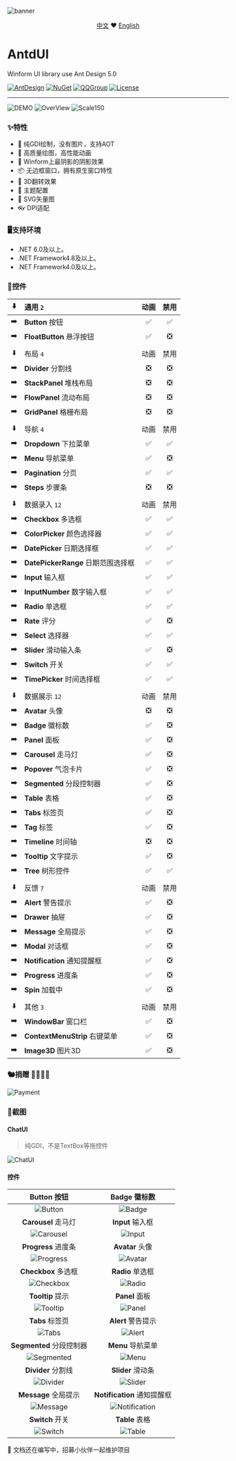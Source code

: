 ![banner](screenshot/banner.png?raw=true)

<p align="center">
    <a href="README.md">中文</a>
    ❤
    <a href="README-en.md">English</a>
</p>

# AntdUI
Winform UI library use Ant Design 5.0

[![AntDesign](https://img.shields.io/badge/AntDesign%20-5.0-1677ff?style=for-the-badge&logo=antdesign)](https://ant-design.antgroup.com/components/overview-cn)
[![NuGet](https://img.shields.io/nuget/v/AntdUI.svg?style=for-the-badge&label=AntdUI&logo=nuget)](https://www.nuget.org/packages/AntdUI)
[![QQGroup](https://img.shields.io/badge/QQ群-328884096-f74658?style=for-the-badge&logo=tencentqq)](https://qm.qq.com/cgi-bin/qm/qr?k=ZfuHy4LqYC57DYTWAUWkQD9EjdVfvx3y&jump_from=webapi&authKey=4sAgZN0XlFHx+4MW9PdkiGgg435QfKcQdu5lKi1Fp4PP0O+DL6NaKAcV8ybCLM97)
[![License](https://img.shields.io/badge/license-Apache%202.0-4EB1BA.svg?style=for-the-badge)](http://www.apache.org/licenses/LICENSE-2.0)

---

![DEMO](screenshot/Pre/Demo.png?raw=true)
![OverView](screenshot/Pre/OverView.png?raw=true)
![Scale150](screenshot/Pre/Scale150.png?raw=true)

### ✨特性

- 🌈 纯GDI绘制，没有图片，支持AOT
- 🎨 高质量绘图，高性能动画
- 🚀 Winform上最阴影的阴影效果
- 📦 无边框窗口，拥有原生窗口特性
- 💎 3D翻转效果
- 👚 主题配置
- 🦜 SVG矢量图
- 👓 DPI适配

### 🖥支持环境

- .NET 6.0及以上。
- .NET Framework4.8及以上。
- .NET Framework4.0及以上。

### 🌴控件

:arrow_down: | 通用 `2` | 动画 | 禁用 |
:---:|:--|:--:|:--:|
:arrow_right: | **Button** 按钮 | ✅ | ✅ |
:arrow_right: | **FloatButton** 悬浮按钮 | ✅ | ❎ |
||||
:arrow_down: | 布局 `4` | 动画 | 禁用 |
:arrow_right: | **Divider** 分割线 | ❎ | ❎ |
:arrow_right: | **StackPanel** 堆栈布局 | ❎ | ❎ |
:arrow_right: | **FlowPanel** 流动布局 | ❎ | ❎ |
:arrow_right: | **GridPanel** 格栅布局 | ❎ | ❎ |
||||
:arrow_down: | 导航 `4` | 动画 | 禁用 |
:arrow_right: | **Dropdown** 下拉菜单 | ✅ | ✅ |
:arrow_right: | **Menu** 导航菜单 | ✅ | ❎ |
:arrow_right: | **Pagination** 分页 | ✅ | ✅ |
:arrow_right: | **Steps** 步骤条 | ❎ | ❎ |
||||
:arrow_down: | 数据录入 `12` | 动画 | 禁用 |
:arrow_right: | **Checkbox** 多选框 | ✅ | ✅ |
:arrow_right: | **ColorPicker** 颜色选择器 | ✅ | ✅ |
:arrow_right: | **DatePicker** 日期选择框 | ✅ | ✅ |
:arrow_right: | **DatePickerRange** 日期范围选择框 | ✅ | ✅ |
:arrow_right: | **Input** 输入框 | ✅ | ✅ |
:arrow_right: | **InputNumber** 数字输入框 | ✅ | ✅ |
:arrow_right: | **Radio** 单选框 | ✅ | ✅ |
:arrow_right: | **Rate** 评分 | ✅ | ❎ |
:arrow_right: | **Select** 选择器 | ✅ | ✅ |
:arrow_right: | **Slider** 滑动输入条 | ✅ | ❎ |
:arrow_right: | **Switch** 开关 | ✅ | ✅ |
:arrow_right: | **TimePicker** 时间选择框 | ✅ | ✅ |
||||
:arrow_down: | 数据展示 `12` | 动画 | 禁用 |
:arrow_right: | **Avatar** 头像 | ❎ | ❎ |
:arrow_right: | **Badge** 徽标数 | ✅ | ❎ |
:arrow_right: | **Panel** 面板 | ✅ | ❎ |
:arrow_right: | **Carousel** 走马灯 | ✅ | ❎ |
:arrow_right: | **Popover** 气泡卡片 | ✅ | ❎ |
:arrow_right: | **Segmented** 分段控制器 | ✅ | ❎
:arrow_right: | **Table** 表格 | ✅ | ❎ | |
:arrow_right: | **Tabs** 标签页 | ✅ | ❎ |
:arrow_right: | **Tag** 标签 | ✅ | ❎ |
:arrow_right: | **Timeline** 时间轴 | ❎ | ❎ |
:arrow_right: | **Tooltip** 文字提示 | ✅ | ❎ |
:arrow_right: | **Tree** 树形控件 | ✅ | ✅ |
||||
:arrow_down: | 反馈 `7` | 动画 | 禁用 |
:arrow_right: | **Alert** 警告提示 | ✅ | ❎ |
:arrow_right: | **Drawer** 抽屉 | ✅ | ❎ |
:arrow_right: | **Message** 全局提示 | ✅ | ❎ |
:arrow_right: | **Modal** 对话框 | ✅ | ❎ |
:arrow_right: | **Notification** 通知提醒框 | ✅ | ❎ |
:arrow_right: | **Progress** 进度条 | ✅ | ❎ |
:arrow_right: | **Spin** 加载中 | ✅ | ❎ |
||||
:arrow_down: | 其他 `3` | 动画 | 禁用 |
:arrow_right: | **WindowBar** 窗口栏 | ✅ | ❎ |
:arrow_right: | **ContextMenuStrip** 右键菜单 | ✅ | ❎ |
:arrow_right: | **Image3D** 图片3D | ✅ | ❎ |  

### 🐿️捐赠 🥣💲🐖👚
![Payment](screenshot/Pre/Payment.png?raw=true)

### 🎨截图

#### ChatUI

> 纯GDI，不是TextBox等拖控件

![ChatUI](screenshot/ChatUI.gif?raw=true)

#### 控件

| **Button** 按钮 | **Badge** 徽标数 |
| :--: | :--: |
| ![Button](screenshot/Button.gif?raw=true) | ![Badge](screenshot/Badge.gif?raw=true) |
| **Carousel** 走马灯 | **Input** 输入框 |
| ![Carousel](screenshot/Carousel.gif?raw=true) | ![Input](screenshot/Input.gif?raw=true) |
| **Progress** 进度条 | **Avatar** 头像 |
| ![Progress](screenshot/Progress.gif?raw=true) | ![Avatar](screenshot/Avatar.gif?raw=true) |
| **Checkbox** 多选框 | **Radio** 单选框 |
| ![Checkbox](screenshot/Checkbox.gif?raw=true) | ![Radio](screenshot/Radio.gif?raw=true) |
| **Tooltip** 提示 | **Panel** 面板 |
| ![Tooltip](screenshot/Tooltip.gif?raw=true) | ![Panel](screenshot/Panel.gif?raw=true) |
| **Tabs** 标签页 | **Alert** 警告提示 |
| ![Tabs](screenshot/Tabs.gif?raw=true) | ![Alert](screenshot/Alert.gif?raw=true) |
| **Segmented** 分段控制器 | **Menu** 导航菜单 |
| ![Segmented](screenshot/Segmented.gif?raw=true) | ![Menu](screenshot/Menu.gif?raw=true) |
| **Divider** 分割线 | **Slider** 滑动条 |
| ![Divider](screenshot/Divider.gif?raw=true) | ![Slider](screenshot/Slider.gif?raw=true) |
| **Message** 全局提示 | **Notification** 通知提醒框 |
| ![Message](screenshot/Message.gif?raw=true) | ![Notification](screenshot/Notification.gif?raw=true) |
| **Switch** 开关 | **Table** 表格 |
| ![Switch](screenshot/Switch.gif?raw=true) | ![Table](screenshot/Table.gif?raw=true) |

🦦 文档还在编写中，招募小伙伴一起维护项目